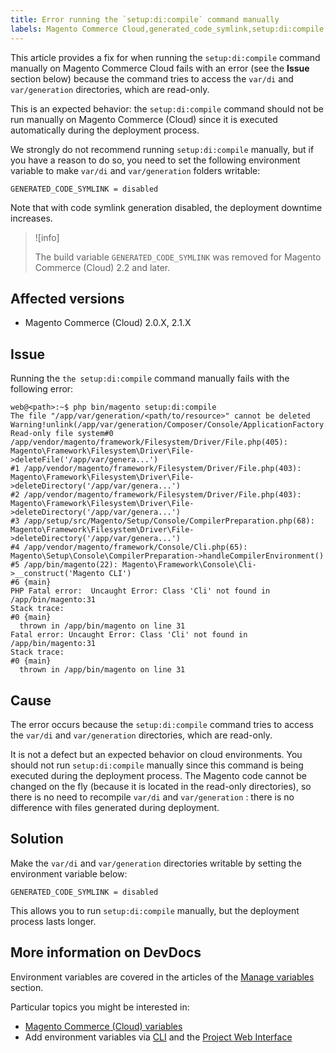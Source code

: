 ```yaml
---
title: Error running the `setup:di:compile` command manually
labels: Magento Commerce Cloud,generated_code_symlink,setup:di:compile,troubleshooting
---
```


This article provides a fix for when running the `setup:di:compile` command manually on Magento Commerce Cloud fails with an error (see the **Issue** section below) because the command tries to access the `var/di` and `var/generation` directories, which are read-only.

This is an expected behavior: the `setup:di:compile` command should not be run manually on Magento Commerce (Cloud) since it is executed automatically during the deployment process.

We strongly do not recommend running `setup:di:compile` manually, but if you have a reason to do so, you need to set the following environment variable to make `var/di` and `var/generation` folders writable:

```clike
GENERATED_CODE_SYMLINK = disabled
```

Note that with code symlink generation disabled, the deployment downtime increases.

>![info]
>
>The build variable `GENERATED_CODE_SYMLINK` was removed for Magento Commerce (Cloud) 2.2 and later.

## Affected versions

* Magento Commerce (Cloud) 2.0.X, 2.1.X

## Issue

Running the `the setup:di:compile` command manually fails with the following error:

```clike
web@<path>:~$ php bin/magento setup:di:compile
The file "/app/var/generation/<path/to/resource>" cannot be deleted Warning!unlink(/app/var/generation/Composer/Console/ApplicationFactory.php): Read-only file system#0 /app/vendor/magento/framework/Filesystem/Driver/File.php(405): Magento\Framework\Filesystem\Driver\File->deleteFile('/app/var/genera...')
#1 /app/vendor/magento/framework/Filesystem/Driver/File.php(403): Magento\Framework\Filesystem\Driver\File->deleteDirectory('/app/var/genera...')
#2 /app/vendor/magento/framework/Filesystem/Driver/File.php(403): Magento\Framework\Filesystem\Driver\File->deleteDirectory('/app/var/genera...')
#3 /app/setup/src/Magento/Setup/Console/CompilerPreparation.php(68): Magento\Framework\Filesystem\Driver\File->deleteDirectory('/app/var/genera...')
#4 /app/vendor/magento/framework/Console/Cli.php(65): Magento\Setup\Console\CompilerPreparation->handleCompilerEnvironment()
#5 /app/bin/magento(22): Magento\Framework\Console\Cli->__construct('Magento CLI')
#6 {main}
PHP Fatal error:  Uncaught Error: Class 'Cli' not found in /app/bin/magento:31
Stack trace:
#0 {main}
  thrown in /app/bin/magento on line 31
Fatal error: Uncaught Error: Class 'Cli' not found in /app/bin/magento:31
Stack trace:
#0 {main}
  thrown in /app/bin/magento on line 31
```

## Cause

The error occurs because the `setup:di:compile` command tries to access the `var/di` and `var/generation` directories, which are read-only.

It is not a defect but an expected behavior on cloud environments. You should not run `setup:di:compile` manually since this command is being executed during the deployment process. The Magento code cannot be changed on the fly (because it is located in the read-only directories), so there is no need to recompile `var/di` and `var/generation` : there is no difference with files generated during deployment.

## Solution

Make the `var/di` and `var/generation` directories writable by setting the environment variable below:

```clike
GENERATED_CODE_SYMLINK = disabled
```

This allows you to run `setup:di:compile` manually, but the deployment process lasts longer.

## More information on DevDocs

Environment variables are covered in the articles of the [Manage variables](http://devdocs.magento.com/guides/v2.2/cloud/env/environment-vars_over.html) section.

Particular topics you might be interested in:

* [Magento Commerce (Cloud) variables](http://devdocs.magento.com/guides/v2.2/cloud/env/environment-vars_cloud.html)
* Add environment variables via [CLI](http://devdocs.magento.com/guides/v2.2/cloud/env/environment-vars_over.html#addvariables) and the [Project Web Interface](http://devdocs.magento.com/guides/v2.2/cloud/project/project-webint-basic.html#project-conf-env-var) 

